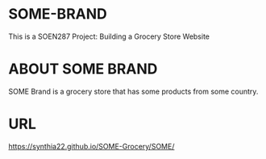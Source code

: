 # SOME-BRAND
This is a SOEN287 Project: Building a Grocery Store Website

# ABOUT SOME BRAND
SOME Brand is a grocery store that has some products from some country.

# URL
https://synthia22.github.io/SOME-Grocery/SOME/
